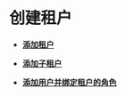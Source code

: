 # 创建租户<a name="admin_guide_000100"></a>

-   **[添加租户](添加租户-76.md)**  

-   **[添加子租户](添加子租户-77.md)**  

-   **[添加用户并绑定租户的角色](添加用户并绑定租户的角色.md)**  


